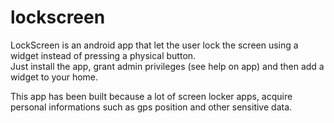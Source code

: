 # lockscreen
LockScreen is an android app that let the user lock the screen using a widget instead of pressing a physical button.  
Just install the app, grant admin privileges (see help on app) and then add a widget to your home.  
  
This app has been built because a lot of screen locker apps, acquire personal informations such as gps position and other sensitive data.
